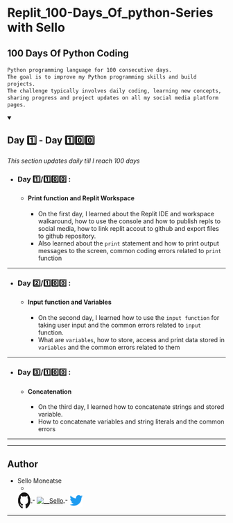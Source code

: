 # Replit_100-Days_Of_python-Series with Sello
## 100 Days Of Python Coding
  ```"100 Days of Python Coding" is a coding challenge where I aim to code in the
  Python programming language for 100 consecutive days.
  The goal is to improve my Python programming skills and build projects.
  The challenge typically involves daily coding, learning new concepts, 
  sharing progress and project updates on all my social media platform pages.
```
<details open>
<summary>

## Day :one: - Day :one::zero::zero:</summary>
*This section updates daily till I reach 100 days*
 - ### Day :one:/:one::zero::zero: :
    - #### Print function and Replit Workspace
      - On the first day, I learned about the Replit IDE and workspace walkaround, how to use the console and how to publish repls to social media, how to link replit accout to github and export files to github repository.
      - Also learned about the `print` statement and how to print output messages to the screen, common coding errors related to `print` function
___
 - ### Day :two:/:one::zero::zero: :
    - #### Input function and Variables
      - On the second day, I learned how to use the `input function` for taking user input and the common errors related to `input` function.
      - What are `variables`, how to store, access and print data stored in `variables` and the common errors related to them
___
 - ### Day :three:/:one::zero::zero: :
    - #### Concatenation
      - On the third day, I learned how to concatenate strings and stored variable.
      - How to concatenate variables and string literals and the common errors
___

</details>

___
## Author

- Sello Moneatse 
  -   <a href="https://github.com/Real-Sello" target="blank">
    <img align="center" src="https://github.com/devicons/devicon/blob/master/icons/github/github-original.svg" alt="github" height="40w" width="30" />
  </a>
  -  <a href="https://replit.com/@Real-Sello" target="blank">
    <img align="center" src="" alt="__Sello" height="30" width="30"/>
  </a>
  -  <a href="https://twitter.com/__Sello" target="blank">
    <img align="center" src="https://github.com/devicons/devicon/blob/master/icons/twitter/twitter-original.svg" alt="__Sello" height="30" width="30"/>
  </a>
___
